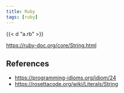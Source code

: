 ```yaml
---
title: Ruby
tags: [ruby]
---
```


{{< d "a.rb" >}}

<https://ruby-doc.org/core/String.html>

## References

- <https://programming-idioms.org/idiom/24>
- <https://rosettacode.org/wiki/Literals/String>
